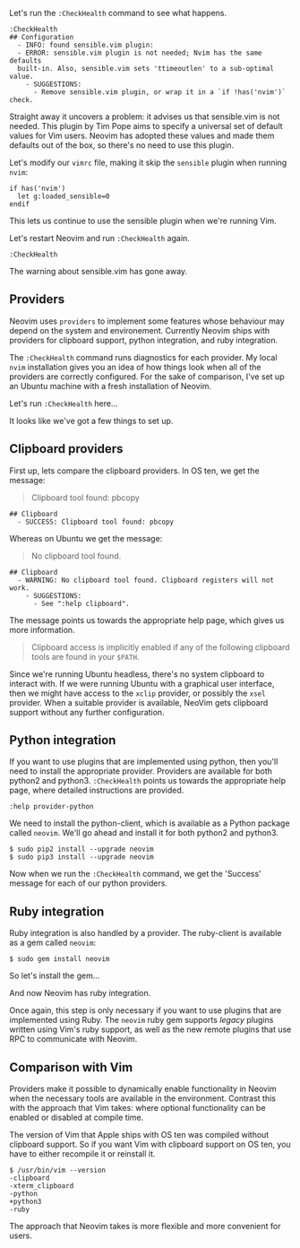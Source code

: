 Let's run the `:CheckHealth` command to see what happens.

    :CheckHealth
    ## Configuration
      - INFO: found sensible.vim plugin:
      - ERROR: sensible.vim plugin is not needed; Nvim has the same defaults
      built-in. Also, sensible.vim sets 'ttimeoutlen' to a sub-optimal value.
        - SUGGESTIONS:
          - Remove sensible.vim plugin, or wrap it in a `if !has('nvim')` check.

Straight away it uncovers a problem: it advises us that sensible.vim is not needed.
This plugin by Tim Pope aims to specify a universal set of default values for Vim users.
Neovim has adopted these values and made them defaults out of the box, so there's no need to use this plugin.

Let's modify our `vimrc` file, making it skip the `sensible` plugin when running `nvim`:

    if has('nvim')
      let g:loaded_sensible=0
    endif

This lets us continue to use the sensible plugin when we're running Vim.

Let's restart Neovim and run `:CheckHealth` again.

    :CheckHealth

The warning about sensible.vim has gone away.

## Providers

Neovim uses `providers` to implement some features whose behaviour may depend on the system and environement.
Currently Neovim ships with providers for clipboard support, python integration, and ruby integration.

The `:CheckHealth` command runs diagnostics for each provider.
My local `nvim` installation gives you an idea of how things look when all of the providers are correctly configured.
For the sake of comparison, I've set up an Ubuntu machine with a fresh installation of Neovim.

Let's run `:CheckHealth` here...

It looks like we've got a few things to set up.

## Clipboard providers

First up, lets compare the clipboard providers.
In OS ten, we get the message:

> Clipboard tool found: pbcopy

    ## Clipboard
      - SUCCESS: Clipboard tool found: pbcopy

Whereas on Ubuntu we get the message:

> No clipboard tool found.

    ## Clipboard
      - WARNING: No clipboard tool found. Clipboard registers will not work.
        - SUGGESTIONS:
          - See ":help clipboard".

The message points us towards the appropriate help page, which gives us more information.

> Clipboard access is implicitly enabled if any of the following clipboard
> tools are found in your `$PATH`.

Since we're running Ubuntu headless, there's no system clipboard to interact with.
If we were running Ubuntu with a graphical user interface, then we might have access to the `xclip` provider, or possibly the `xsel` provider.
When a suitable provider is available, NeoVim gets clipboard support without any further configuration.

## Python integration

If you want to use plugins that are implemented using python, then you'll need to install the appropriate provider.
Providers are available for both python2 and python3.
`:CheckHealth` points us towards the appropriate help page, where detailed instructions are provided.

    :help provider-python

We need to install the python-client, which is available as a Python package called `neovim`.
We'll go ahead and install it for both python2 and python3.

    $ sudo pip2 install --upgrade neovim
    $ sudo pip3 install --upgrade neovim

Now when we run the `:CheckHealth` command, we get the 'Success' message for each of our python providers.

## Ruby integration

Ruby integration is also handled by a provider.
The ruby-client is available as a gem called `neovim`:

    $ sudo gem install neovim

So let's install the gem...

And now Neovim has ruby integration.

Once again, this step is only necessary if you want to use plugins that are implemented using Ruby.
The `neovim` ruby gem supports *legacy* plugins written using Vim's ruby support, as well as the new remote plugins that use RPC to communicate with Neovim.

## Comparison with Vim

Providers make it possible to dynamically enable functionality in Neovim when the necessary tools are available in the environment.
Contrast this with the approach that Vim takes: where optional functionality can be enabled or disabled at compile time.

The version of Vim that Apple ships with OS ten was compiled without clipboard support.
So if you want Vim with clipboard support on OS ten, you have to either recompile it or reinstall it.

    $ /usr/bin/vim --version
    -clipboard
    -xterm_clipboard
    -python
    +python3
    -ruby

The approach that Neovim takes is more flexible and more convenient for users.
